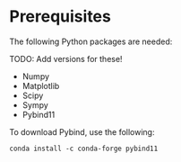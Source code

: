 # Prerequisites

The following Python packages are needed:

TODO: Add versions for these!
- Numpy
- Matplotlib
- Scipy
- Sympy
- Pybind11

To download Pybind, use the following:

    conda install -c conda-forge pybind11
